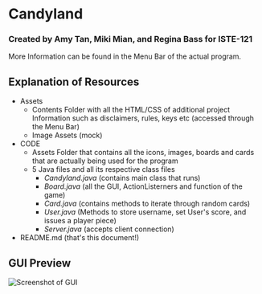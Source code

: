 # Candyland
### Created by Amy Tan, Miki Mian, and Regina Bass for ISTE-121

More Information can be found in the Menu Bar of the actual program.

## Explanation of Resources
 - Assets
    - Contents Folder with all the HTML/CSS of additional project Information such as disclaimers, rules, keys etc (accessed through the Menu Bar)
    - Image Assets (mock)
 - CODE
    - Assets Folder that contains all the icons, images, boards and cards that are actually being used for the program
    - 5 Java files and all its respective class files
      - *Candyland.java* (contains main class that runs)
      - *Board.java* (all the GUI, ActionListerners and function of the game)
      - *Card.java* (contains methods to iterate through random cards)
      - *User.java* (Methods to store username, set User's score, and issues a player piece)
      - *Server.java* (accepts client connection)
 - README.md (that's this document!)

## GUI Preview

<img src="" alt="Screenshot of GUI">
